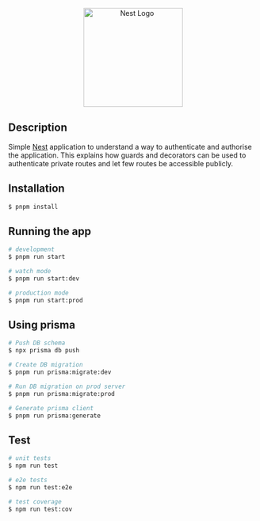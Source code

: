 <p align="center">
  <a href="http://nestjs.com/" target="blank"><img src="https://nestjs.com/img/logo-small.svg" width="200" alt="Nest Logo" /></a>
</p>

## Description

Simple [Nest](https://github.com/nestjs/nest) application to understand a way to authenticate and authorise the application.
This explains how guards and decorators can be used to authenticate private routes and let few routes be accessible publicly.

## Installation

```bash
$ pnpm install
```

## Running the app

```bash
# development
$ pnpm run start

# watch mode
$ pnpm run start:dev

# production mode
$ pnpm run start:prod
```

## Using prisma

```bash
# Push DB schema
$ npx prisma db push

# Create DB migration
$ pnpm run prisma:migrate:dev

# Run DB migration on prod server
$ pnpm run prisma:migrate:prod

# Generate prisma client
$ pnpm run prisma:generate
```

## Test

```bash
# unit tests
$ npm run test

# e2e tests
$ npm run test:e2e

# test coverage
$ npm run test:cov
```
